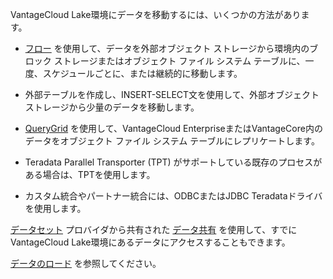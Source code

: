 VantageCloud Lake環境にデータを移動するには、いくつかの方法があります。

-   [フロー](auw1640280669500.md) を使用して、データを外部オブジェクト ストレージから環境内のブロック ストレージまたはオブジェクト ファイル システム テーブルに、一度、スケジュールごとに、または継続的に移動します。

-   外部テーブルを作成し、INSERT-SELECT文を使用して、外部オブジェクト ストレージから少量のデータを移動します。

-   [QueryGrid](vyx1659391025497.md) を使用して、VantageCloud EnterpriseまたはVantageCore内のデータをオブジェクト ファイル システム テーブルにレプリケートします。

-   Teradata Parallel Transporter (TPT) がサポートしている既存のプロセスがある場合は、TPTを使用します。

-   カスタム統合やパートナー統合には、ODBCまたはJDBC Teradataドライバを使用します。

[データセット](gds1686247574408.md) プロバイダから共有された [データ共有](jlf1663616946889.md) を使用して、すでにVantageCloud Lake環境にあるデータにアクセスすることもできます。

[データのロード](https://docs.teradata.com/access/sources/dita/topic?dita:topicPath=zye1681862891537.dita) を参照してください。
